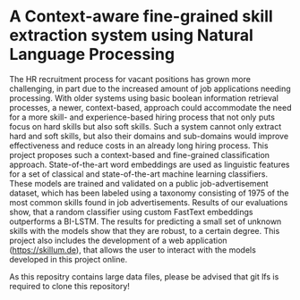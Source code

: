 # A Context-aware fine-grained skill extraction system using Natural Language Processing

The HR recruitment process for vacant positions has grown more challenging, in part due to the increased amount of job applications needing processing. With older systems using basic boolean information retrieval processes, a newer, context-based, approach could accommodate the need for a more skill- and experience-based hiring process that not only puts focus on hard skills but also soft skills. Such a system cannot only extract hard and soft skills, but also their domains and sub-domains would improve effectiveness and reduce costs in an already long hiring process. This project proposes such a context-based and fine-grained classification approach. State-of-the-art word embeddings are used as linguistic features for a set of classical and state-of-the-art machine learning classifiers. These models are trained and validated on a public job-advertisement dataset, which has been labeled using a taxonomy consisting of 1975 of the most common skills found in job advertisements. Results of our evaluations show, that a random classifier using custom FastText embeddings outperforms a BI-LSTM. The results for predicting a small set of unknown skills with the models show that they are robust, to a certain degree. This project also includes the development of a web application (https://skillum.de), that allows the user to interact with the models developed in this project online.   


As this repositry contains large data files, please be advised that git lfs is required to clone this repository!

